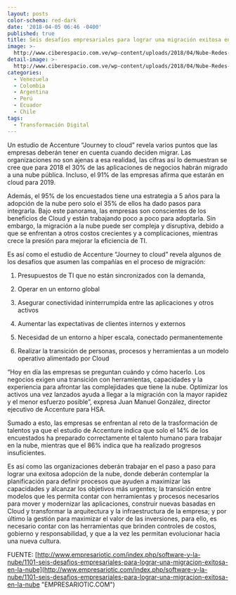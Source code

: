 ```yaml
---
layout: posts
color-schema: red-dark
date: '2018-04-05 06:46 -0400'
published: true
title: Seis desafíos empresariales para lograr una migración exitosa en la nube
image: >-
  http://www.ciberespacio.com.ve/wp-content/uploads/2018/04/Nube-Redes-Sociales.jpg
detail-image: >-
  http://www.ciberespacio.com.ve/wp-content/uploads/2018/04/Nube-Redes-Sociales.jpg
categories:
  - Venezuela
  - Colombia
  - Argentina
  - Perú
  - Ecuador
  - Chile
tags:
  - Transformación Digital
---
```

Un estudio de Accenture “Journey to cloud” revela varios puntos que las empresas deberán tener en cuenta cuando deciden migrar. Las organizaciones no son ajenas a esa realidad, las cifras así lo demuestran se cree que para 2018 el 30% de las aplicaciones de negocios habrán migrado a una nube pública. Incluso, el 91% de las empresas afirma que estarán en cloud para 2019.

Además, el 95% de los encuestados tiene una estrategia a 5 años para la adopción de la nube pero solo el 35% de ellos ha dado pasos para integrarla. Bajo este panorama, las empresas son conscientes de los beneficios de Cloud y están trabajando poco a poco para adoptarla. Sin embargo, la migración a la nube puede ser compleja y disruptiva, debido a que se enfrentan a otros costos crecientes y a complicaciones, mientras crece la presión para mejorar la eficiencia de TI.

Es así como el estudio de Accenture “Journey to cloud” revela algunos de los desafíos que asumen las compañías en el proceso de migración:

1.   Presupuestos de TI que no están sincronizados con la demanda,

2.   Operar en un entorno global

3.   Asegurar conectividad ininterrumpida entre las aplicaciones y otros activos

4.   Aumentar las expectativas de clientes internos y externos

5.   Necesidad de un entorno a híper escala, conectado permanentemente

6.   Realizar la transición de personas, procesos y herramientas a un modelo operativo alimentado por Cloud

“Hoy en día las empresas se preguntan cuándo y cómo hacerlo. Los negocios exigen una transición con herramientas, capacidades y la experiencia para afrontar las complejidades que tiene la nube. Optimizar los activos una vez lanzados ayuda a llegar a la migración con la mayor rapidez y el menor esfuerzo posible”, expresa Juan Manuel González, director ejecutivo de Accenture para HSA.

Sumado a esto, las empresas se enfrentan al reto de la trasformación de talentos ya que el estudio de Accenture indica que solo el 14% de los encuestados ha preparado correctamente el talento humano para trabajar en la nube, mientras que el 86% indica que ha realizado progresos insuficientes.

Es así como las organizaciones deberán trabajar en el paso a paso para lograr una exitosa adopción de la nube, donde deberán contemplar la planificación para definir procesos que ayuden a maximizar las capacidades y alcanzar los objetivos más urgentes; la transición entre modelos que les permita contar con herramientas y procesos necesarios para mover y modernizar las aplicaciones, construir nuevas basadas en Cloud y transformar la arquitectura y la infraestructura de la empresa; y por último la gestión para maximizar el valor de las inversiones, para ello, es necesario contar con las herramientas que brinden controles de costos, gobierno y responsabilidad, y que a la vez les permitan evolucionar hacia una nueva cultura.

FUENTE: [http://www.empresariotic.com/index.php/software-y-la-nube/1101-seis-desafios-empresariales-para-lograr-una-migracion-exitosa-en-la-nube](http://www.empresariotic.com/index.php/software-y-la-nube/1101-seis-desafios-empresariales-para-lograr-una-migracion-exitosa-en-la-nube "EMPRESARIOTIC.COM")

